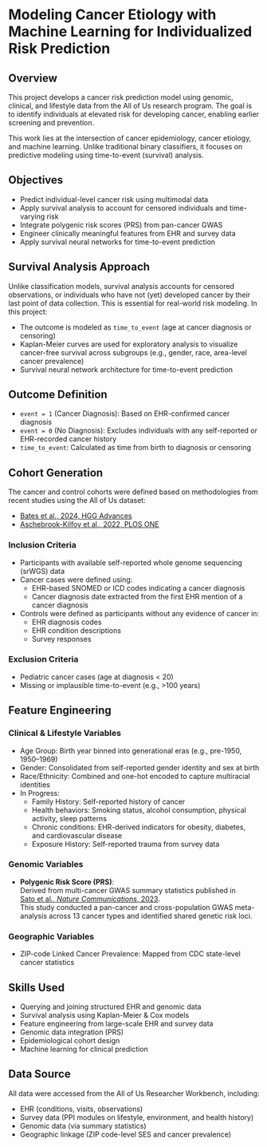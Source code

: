 # Modeling Cancer Etiology with Machine Learning for Individualized Risk Prediction

## Overview

This project develops a cancer risk prediction model using genomic, clinical, and lifestyle data from the All of Us research program. The goal is to identify individuals at elevated risk for developing cancer, enabling earlier screening and prevention.

This work lies at the intersection of cancer epidemiology, cancer etiology, and machine learning. Unlike traditional binary classifiers, it focuses on predictive modeling using time-to-event (survival) analysis.

## Objectives

- Predict individual-level cancer risk using multimodal data
- Apply survival analysis to account for censored individuals and time-varying risk
- Integrate polygenic risk scores (PRS) from pan-cancer GWAS
- Engineer clinically meaningful features from EHR and survey data
- Apply survival neural networks for time-to-event prediction

## Survival Analysis Approach

Unlike classification models, survival analysis accounts for censored observations, or individuals who have not (yet) developed cancer by their last point of data collection. This is essential for real-world risk modeling. In this project:
-  The outcome is modeled as `time_to_event` (age at cancer diagnosis or censoring)
-  Kaplan-Meier curves are used for exploratory analysis to visualize cancer-free survival across subgroups (e.g., gender, race, area-level cancer prevalence)
-  Survival neural network architecture for time-to-event prediction

## Outcome Definition

- `event = 1` (Cancer Diagnosis): Based on EHR-confirmed cancer diagnosis
- `event = 0` (No Diagnosis): Excludes individuals with any self-reported or EHR-recorded cancer history
- `time_to_event`: Calculated as time from birth to diagnosis or censoring

## Cohort Generation

The cancer and control cohorts were defined based on methodologies from recent studies using the All of Us dataset:

- [Bates et al., 2024, HGG Advances](https://www.cell.com/hgg-advances/fulltext/S2666-2477(25)00008-9#sec-2-5)
- [Aschebrook-Kilfoy et al., 2022, PLOS ONE](https://journals.plos.org/plosone/article?id=10.1371/journal.pone.0272522)

### Inclusion Criteria
- Participants with available self-reported whole genome sequencing (srWGS) data  
- Cancer cases were defined using:
  - EHR-based SNOMED or ICD codes indicating a cancer diagnosis  
  - Cancer diagnosis date extracted from the first EHR mention of a cancer diagnosis  
- Controls were defined as participants without any evidence of cancer in:
  - EHR diagnosis codes  
  - EHR condition descriptions  
  - Survey responses  

### Exclusion Criteria
- Pediatric cancer cases (age at diagnosis < 20)
- Missing or implausible time-to-event (e.g., >100 years)

## Feature Engineering

### Clinical & Lifestyle Variables
-  Age Group: Birth year binned into generational eras (e.g., pre-1950, 1950–1969)
-  Gender: Consolidated from self-reported gender identity and sex at birth
-  Race/Ethnicity: Combined and one-hot encoded to capture multiracial identities
-  In Progress: 
    -  Family History: Self-reported history of cancer
    -  Health behaviors: Smoking status, alcohol consumption, physical activity, sleep patterns
    -  Chronic conditions: EHR-derived indicators for obesity, diabetes, and cardiovascular disease
    -  Exposure History: Self-reported trauma from survey data

### Genomic Variables

- **Polygenic Risk Score (PRS)**:  
  Derived from multi-cancer GWAS summary statistics published in  
  [Sato et al., *Nature Communications*, 2023](https://www.nature.com/articles/s41467-023-39136-7).  
  This study conducted a pan-cancer and cross-population GWAS meta-analysis across 13 cancer types and identified shared genetic risk loci.

### Geographic Variables
-  ZIP-code Linked Cancer Prevalence: Mapped from CDC state-level cancer statistics

## Skills Used

- Querying and joining structured EHR and genomic data
- Survival analysis using Kaplan-Meier & Cox models
- Feature engineering from large-scale EHR and survey data
- Genomic data integration (PRS)
- Epidemiological cohort design
- Machine learning for clinical prediction

## Data Source
All data were accessed from the All of Us Researcher Workbench, including:
-  EHR (conditions, visits, observations)
-  Survey data (PPI modules on lifestyle, environment, and health history)
-  Genomic data (via summary statistics)
-  Geographic linkage (ZIP code-level SES and cancer prevalence)

